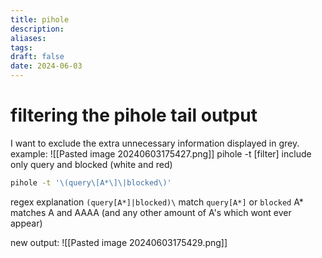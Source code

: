 ```yaml
---
title: pihole
description: 
aliases: 
tags: 
draft: false
date: 2024-06-03
---
```

# filtering the pihole tail output
I want to exclude the extra unnecessary information displayed in grey.
example:
![[Pasted image 20240603175427.png]]
pihole -t \[filter]
include only query and blocked (white and red)
```bash
pihole -t '\(query\[A*\]\|blocked\)'
```
regex explanation
`(query[A*]|blocked)\`
match `query[A*]` or `blocked`
A* matches A and AAAA (and any other amount of A's which wont ever appear)

new output:
![[Pasted image 20240603175429.png]]